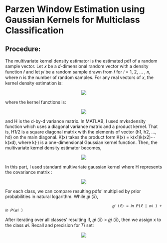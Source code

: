 # Parzen Window Estimation using Gaussian Kernels for Multiclass Classification
## Procedure:

The multivariate kernel density estimator is the estimated pdf of a random sample vector. Let 𝑥 be a 𝑑-dimensional random vector with a
density function 𝑓 and let 𝑦𝑖 be a random sample drawn from 𝑓 for 𝑖 = 1, 2, … , 𝑛, where n is the number of random samples. For any real
vectors of 𝑥, the kernel density estimation is:

<p align="center">
  <img src="https://i.ibb.co/x2YqChf/1.png">
</p>

where the kernel functions is:

<p align="center">
  <img src="https://i.ibb.co/sb1CbWp/2.png">
</p>

and H is the d-by-d variance matrix. In MATLAB, I used mvksdensity function which uses a diagonal variance matrix and a product kernel. That is, H1/2 is a square diagonal matrix with the elements of vector (h1, h2, …, hd) on the main diagonal. K(x) takes the product form K(x) = k(x1)k(x2)⋯k(xd), where k(·) is a one-dimensional Gaussian kernel function. Then, the multivariate kernel density estimator becomes,

<p align="center">
  <img src="https://i.ibb.co/R7MdwbJ/3.png">
</p>

In this part, I used standard multivariate gaussian kernel where H represents the covariance matrix :

<p align="center">
  <img src="https://i.ibb.co/hccFn8h/4.png">
</p>

For each class, we can compare resulting pdfs’ multiplied by prior probabilities in natural logarithm. While 𝑔𝑖 (𝑥⃗),

                                                    𝑔𝑖 (𝑥⃗) = 𝑙𝑛 𝑃(𝑥⃗ | 𝑤𝑖 ) + 𝑙𝑛 𝑃(𝑤𝑖 )
                                                    
After iterating over all classes’ resulting if, 𝑔𝑖 (𝑥⃗) > 𝑔𝑗 (𝑥⃗), then we assign x to the class 𝑤𝑖. Recall and precision for 𝑇𝑖 set:

<p align="center">
  <img src="https://i.ibb.co/tsn16VG/6.png">
</p>
